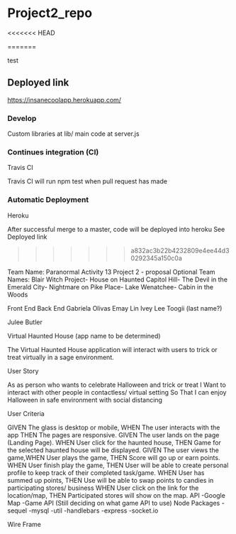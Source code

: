 # Project2_repo
<<<<<<< HEAD

=======

test

## Deployed link 
https://insanecoolapp.herokuapp.com/

### Develop

Custom libraries at lib/
main code at server.js


### Continues integration (CI) 
Travis CI

Travis CI will run npm test when pull request has made

### Automatic Deployment
Heroku

After successful merge to a master, code will be deployed into heroku See Deployed link
>>>>>>> a832ac3b22b4232809e4ee44d30292345a150c0a

Team Name: Paranormal Activity 13
Project 2 - proposal
Optional Team Names: Blair Witch Project- House on Haunted Capitol Hill- The Devil in the Emerald City- Nightmare on Pike Place- Lake Wenatchee- Cabin in the Woods


Front End
Back End
Gabriela Olivas
Emay Lin
Ivey Lee
Toogii (last name?)


Julee Butler

Virtual Haunted House (app name to be determined)

The Virtual Haunted House application will interact with users to trick or treat virtually in a sage environment. 

User Story

As as person who wants to celebrate Halloween and trick or treat
I Want to interact with other people in contactless/ virtual setting
So That I can enjoy Halloween in safe environment with social distancing 

User Criteria

GIVEN The glass is desktop or mobile,
​WHEN The user interacts with the app
​THEN The pages are responsive.
GIVEN The user lands on the page (Landing Page).
​WHEN User click for the haunted house,
​THEN Game for the selected haunted house will be displayed.
GIVEN The user views the game,
​WHEN User plays the game,
​THEN Score will go up or earn points.
WHEN User finish play the game,
THEN User will be able to create personal profile to keep track of their completed task/game.
WHEN User has summed up points,
THEN Use will be able to swap points to candies in participating stores/ business
WHEN User click on the link for the location/map,
THEN Participated stores will show on the map.
API
-Google Map
-Game API (Still deciding on what game API to use)
Node Packages
-sequel
-mysql
-util
-handlebars
-express
-socket.io
 
Wire Frame
 

 

 

 
 
 


